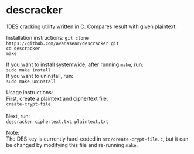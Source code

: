 # descracker
1DES cracking utility written in C. Compares result with given plaintext.

Installation instructions:
`git clone https://github.com/avanasear/descracker.git`\
`cd descracker`\
`make`

If you want to install systemwide, after running `make`, run:\
`sudo make install`\
If you want to uninstall, run:\
`sudo make uninstall`

Usage instructions:\
First, create a plaintext and ciphertext file:\
`create-crypt-file`\
\
Next, run:\
`descracker ciphertext.txt plaintext.txt`

Note:\
	The DES key is currently hard-coded in `src/create-crypt-file.c`, but it can be changed by modifying this file and re-running `make`.
